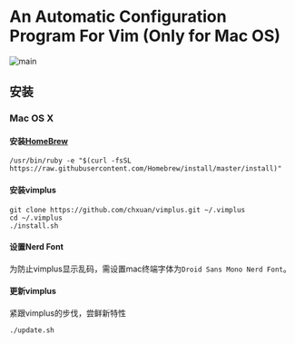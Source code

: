 An Automatic Configuration Program For Vim (Only for Mac OS)
===============================================

![main][1]

## 安装

### Mac OS X

#### 安装[HomeBrew][2]
 
    /usr/bin/ruby -e "$(curl -fsSL https://raw.githubusercontent.com/Homebrew/install/master/install)"

#### 安装vimplus

    git clone https://github.com/chxuan/vimplus.git ~/.vimplus
    cd ~/.vimplus
    ./install.sh
    
#### 设置Nerd Font

为防止vimplus显示乱码，需设置mac终端字体为`Droid Sans Mono Nerd Font`。

#### 更新vimplus

紧跟vimplus的步伐，尝鲜新特性

    ./update.sh
    

  [1]: https://gitee.com/lirise/macvimplus/raw/master/screenshots/main.png
  [2]: https://brew.sh/
 
